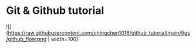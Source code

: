 # Git & Github tutorial

![](https://raw.githubusercontent.com/chingchen1018/github_tutorial/main/figs/github_flow.png | width=100)